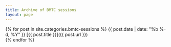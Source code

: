 ```yaml
---
title: Archive of BMTC sessions
layout: page
---
```


{% for post in site.categories.bmtc-sessions %}
{{ post.date | date: "%b %-d, %Y" }} [{{ post.title }}]({{ post.url }})  
{% endfor %}
